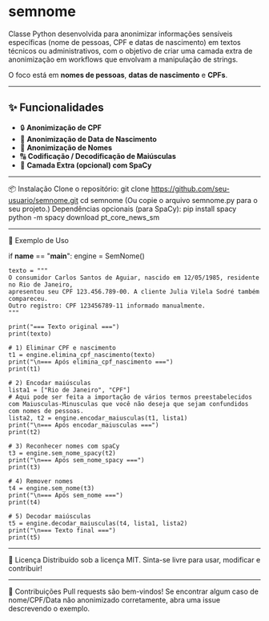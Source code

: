 # semnome
Classe Python desenvolvida para anonimizar informações sensíveis específicas (nome de pessoas, CPF e datas de nascimento) em textos técnicos ou administrativos, com o objetivo de criar uma camada extra de anonimização em workflows que envolvam a manipulação de strings.   

O foco está em **nomes de pessoas**, **datas de nascimento** e **CPFs**.

---

## ✨ Funcionalidades

- 🔒 **Anonimização de CPF**
- 🎂 **Anonimização de Data de Nascimento**
- 👤 **Anonimização de Nomes**
- 🔠 **Codificação / Decodificação de Maiúsculas**
- 🧠 **Camada Extra (opcional) com SpaCy**

---

📦 Instalação
Clone o repositório:
git clone https://github.com/seu-usuario/semnome.git
cd semnome
(Ou copie o arquivo semnome.py para o seu projeto.)
Dependências opcionais (para SpaCy):
pip install spacy
python -m spacy download pt_core_news_sm
________________________________________
🚀 Exemplo de Uso

if __name__ == "__main__":
    engine = SemNome()

    texto = """
    O consumidor Carlos Santos de Aguiar, nascido em 12/05/1985, residente no Rio de Janeiro,
    apresentou seu CPF 123.456.789-00. A cliente Julia Vilela Sodré também compareceu.
    Outro registro: CPF 123456789-11 informado manualmente.
    """

    print("=== Texto original ===")
    print(texto)

    # 1) Eliminar CPF e nascimento
    t1 = engine.elimina_cpf_nascimento(texto)
    print("\n=== Após elimina_cpf_nascimento ===")
    print(t1)

    # 2) Encodar maiúsculas
    lista1 = ["Rio de Janeiro", "CPF"]  
    # Aqui pode ser feita a importação de vários termos preestabelecidos com Maiusculas-Minusculas que você não deseja que sejam confundidos com nomes de pessoas.
    lista2, t2 = engine.encodar_maiusculas(t1, lista1)
    print("\n=== Após encodar_maiusculas ===")
    print(t2)

    # 3) Reconhecer nomes com spaCy
    t3 = engine.sem_nome_spacy(t2)
    print("\n=== Após sem_nome_spacy ===")
    print(t3)

    # 4) Remover nomes
    t4 = engine.sem_nome(t3)
    print("\n=== Após sem_nome ===")
    print(t4)        

    # 5) Decodar maiúsculas
    t5 = engine.decodar_maiusculas(t4, lista1, lista2)
    print("\n=== Texto final ===")
    print(t5)
________________________________________
📜 Licença
Distribuído sob a licença MIT.
Sinta-se livre para usar, modificar e contribuir!
________________________________________
🙌 Contribuições
Pull requests são bem-vindos!
Se encontrar algum caso de nome/CPF/Data não anonimizado corretamente, abra uma issue descrevendo o exemplo.


